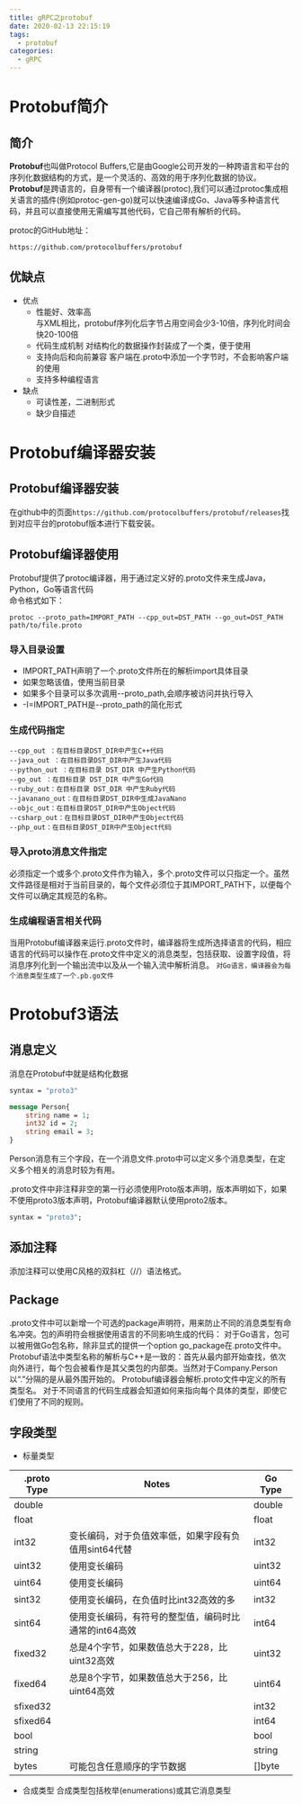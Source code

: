 ```yaml
---
title: gRPC之protobuf
date: 2020-02-13 22:15:19
tags: 
  - protobuf
categories:
  - gRPC
---
```


# Protobuf简介
## 简介
**Protobuf**也叫做Protocol Buffers,它是由Google公司开发的一种跨语言和平台的序列化数据结构的方式，是一个灵活的、高效的用于序列化数据的协议。  
**Protobuf**是跨语言的，自身带有一个编译器(protoc),我们可以通过protoc集成相关语言的插件(例如protoc-gen-go)就可以快速编译成Go、Java等多种语言代码，并且可以直接使用无需编写其他代码，它自己带有解析的代码。  

protoc的GitHub地址：
```
https://github.com/protocolbuffers/protobuf
```

## 优缺点
- 优点
  - 性能好、效率高  
    与XML相比，protobuf序列化后字节占用空间会少3-10倍，序列化时间会快20-100倍
  - 代码生成机制
    对结构化的数据操作封装成了一个类，便于使用
  - 支持向后和向前兼容
    客户端在.proto中添加一个字节时，不会影响客户端的使用
  - 支持多种编程语言
- 缺点
  - 可读性差，二进制形式
  - 缺少自描述
  
# Protobuf编译器安装
## Protobuf编译器安装
在github中的页面`https://github.com/protocolbuffers/protobuf/releases`找到对应平台的protobuf版本进行下载安装。

## Protobuf编译器使用
Protobuf提供了protoc编译器，用于通过定义好的.proto文件来生成Java，Python，Go等语言代码  
命令格式如下：
```
protoc --proto_path=IMPORT_PATH --cpp_out=DST_PATH --go_out=DST_PATH path/to/file.proto
```
### 导入目录设置
- IMPORT_PATH声明了一个.proto文件所在的解析import具体目录  
- 如果忽略该值，使用当前目录  
- 如果多个目录可以多次调用--proto_path,会顺序被访问并执行导入  
- -I=IMPORT_PATH是--proto_path的简化形式

### 生成代码指定
```
--cpp_out ：在目标目录DST_DIR中产生C++代码
--java_out ：在目标目录DST_DIR中产生Java代码
--python_out ：在目标目录 DST_DIR 中产生Python代码
--go_out ：在目标目录 DST_DIR 中产生Go代码
--ruby_out：在目标目录 DST_DIR 中产生Ruby代码
--javanano_out：在目标目录DST_DIR中生成JavaNano
--objc_out：在目标目录DST_DIR中产生Object代码
--csharp_out：在目标目录DST_DIR中产生Object代码
--php_out：在目标目录DST_DIR中产生Object代码
```

### 导入proto消息文件指定
必须指定一个或多个.proto文件作为输入，多个.proto文件可以只指定一个。虽然文件路径是相对于当前目录的，每个文件必须位于其IMPORT_PATH下，以便每个文件可以确定其规范的名称。

### 生成编程语言相关代码
当用Protobuf编译器来运行.proto文件时，编译器将生成所选择语言的代码，相应语言的代码可以操作在.proto文件中定义的消息类型，包括获取、设置字段值，将消息序列化到一个输出流中以及从一个输入流中解析消息。
`对Go语言，编译器会为每个消息类型生成了一个.pb.go文件`

# Protobuf3语法
## 消息定义
消息在Protobuf中就是结构化数据  
```proto
syntax = "proto3"

message Person{
    string name = 1;
    int32 id = 2;
    string email = 3;
}
```
Person消息有三个字段，在一个消息文件.proto中可以定义多个消息类型，在定义多个相关的消息时较为有用。 

.proto文件中非注释非空的第一行必须使用Proto版本声明，版本声明如下，如果不使用proto3版本声明，Protobuf编译器默认使用proto2版本。
```proto
syntax = "proto3";
```

## 添加注释
添加注释可以使用C风格的双斜杠（//）语法格式。


## Package
.proto文件中可以新增一个可选的package声明符，用来防止不同的消息类型有命名冲突。包的声明符会根据使用语言的不同影响生成的代码：
对于Go语言，包可以被用做Go包名称，除非显式的提供一个option go_package在.proto文件中。
Protobuf语法中类型名称的解析与C++是一致的：首先从最内部开始查找，依次向外进行，每个包会被看作是其父类包的内部类。当然对于Company.Person以“.”分隔的是从最外围开始的。
Protobuf编译器会解析.proto文件中定义的所有类型名。 对于不同语言的代码生成器会知道如何来指向每个具体的类型，即使它们使用了不同的规则。


## 字段类型
- 标量类型

|.proto Type | Notes | Go Type|
|----|----|----| 
|double | | double|  
|float | | float|  
|int32|变长编码，对于负值效率低，如果字段有负值用sint64代替|int32|
|uint32|使用变长编码|uint32|
|uint64|使用变长编码|uint64|
|sint32|使用变长编码，在负值时比int32高效的多|int32|
|sint64|使用变长编码，有符号的整型值，编码时比通常的int64高效|int64|
|fixed32|总是4个字节，如果数值总大于228，比uint32高效|uint32|
|fixed64|总是8个字节，如果数值总大于256，比uint64高效|uint64|
|sfixed32||int32|
|sfixed64||int64|
|bool||bool|
|string||string|
|bytes|可能包含任意顺序的字节数据|[]byte|


- 合成类型
合成类型包括枚举(enumerations)或其它消息类型



















